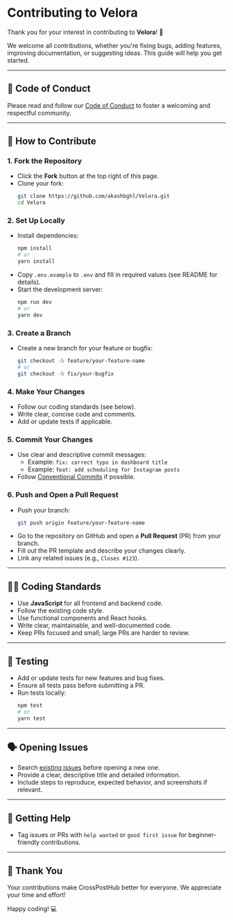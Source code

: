 # Contributing to Velora

Thank you for your interest in contributing to **Velora**! 🚀

We welcome all contributions, whether you're fixing bugs, adding features, improving documentation, or suggesting ideas. This guide will help you get started.

---

## 📜 Code of Conduct

Please read and follow our [Code of Conduct](CODE_OF_CONDUCT.md) to foster a welcoming and respectful community.

---

## 📝 How to Contribute

### 1. Fork the Repository
- Click the **Fork** button at the top right of this page.
- Clone your fork:
  ```bash
  git clone https://github.com/akashbghl/Velora.git
  cd Velora
  ```

### 2. Set Up Locally
- Install dependencies:
  ```bash
  npm install
  # or
  yarn install
  ```
- Copy `.env.example` to `.env` and fill in required values (see README for details).
- Start the development server:
  ```bash
  npm run dev
  # or
  yarn dev
  ```

### 3. Create a Branch
- Create a new branch for your feature or bugfix:
  ```bash
  git checkout -b feature/your-feature-name
  # or
  git checkout -b fix/your-bugfix
  ```

### 4. Make Your Changes
- Follow our coding standards (see below).
- Write clear, concise code and comments.
- Add or update tests if applicable.

### 5. Commit Your Changes
- Use clear and descriptive commit messages:
  - Example: `fix: correct typo in dashboard title`
  - Example: `feat: add scheduling for Instagram posts`
- Follow [Conventional Commits](https://www.conventionalcommits.org/) if possible.

### 6. Push and Open a Pull Request
- Push your branch:
  ```bash
  git push origin feature/your-feature-name
  ```
- Go to the repository on GitHub and open a **Pull Request** (PR) from your branch.
- Fill out the PR template and describe your changes clearly.
- Link any related issues (e.g., `Closes #123`).

---

## 🧑‍💻 Coding Standards
- Use **JavaScript** for all frontend and backend code.
- Follow the existing code style.
- Use functional components and React hooks.
- Write clear, maintainable, and well-documented code.
- Keep PRs focused and small; large PRs are harder to review.

---

## 🧪 Testing
- Add or update tests for new features and bug fixes.
- Ensure all tests pass before submitting a PR.
- Run tests locally:
  ```bash
  npm test
  # or
  yarn test
  ```

---

## 🗣️ Opening Issues
- Search [existing issues](https://github.com/akashbghl/Velora/issues) before opening a new one.
- Provide a clear, descriptive title and detailed information.
- Include steps to reproduce, expected behavior, and screenshots if relevant.

---

## 🤝 Getting Help
- Tag issues or PRs with `help wanted` or `good first issue` for beginner-friendly contributions.

---

## 🙏 Thank You
Your contributions make CrossPostHub better for everyone. We appreciate your time and effort!

Happy coding! 💻